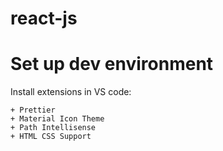 # react-js

# Set up dev environment

Install extensions in VS code:

    + Prettier
    + Material Icon Theme
    + Path Intellisense
    + HTML CSS Support
